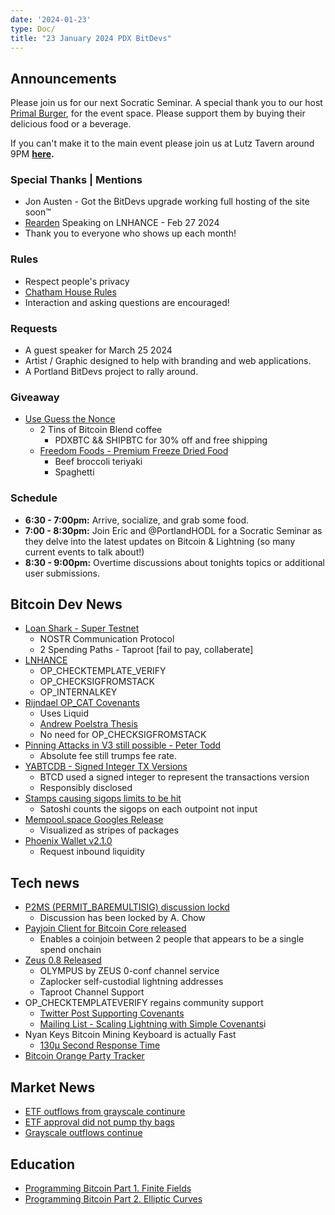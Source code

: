 ```yaml
---
date: '2024-01-23'
type: Doc/
title: "23 January 2024 PDX BitDevs"
---
```


## Announcements

Please join us for our next Socratic Seminar. A special thank you to our host <a href="https://dicksprimalburger.com/" data-no-summary>Primal Burger</a>, for the event space. Please support them by buying their delicious food or a beverage.

If you can't make it to the main event please join us at Lutz Tavern around 9PM **<a href="https://www.lutztavern.com/" data-no-summary>here</a>.**

### Special Thanks | Mentions
- Jon Austen - Got the BitDevs upgrade working full hosting of the site soon™
- [Rearden](https://twitter.com/reardencode) Speaking on LNHANCE - Feb 27 2024
- Thank you to everyone who shows up each month!

### Rules
- Respect people's privacy
- [Chatham House Rules](https://www.chathamhouse.org/about-us/chatham-house-rule)
- Interaction and asking questions are encouraged!

### Requests
- A guest speaker for March 25 2024
- Artist / Graphic designed to help with branding and web applications.
- A Portland BitDevs project to rally around.

### Giveaway
- [Use Guess the Nonce](https://nonce.portlandbitdevs.com/)
    - 2 Tins of Bitcoin Blend coffee
        - PDXBTC && SHIPBTC for 30% off and free shipping
    - [Freedom Foods - Premium Freeze Dried Food](https://freedomfoods.store/)
        - Beef broccoli teriyaki
        - Spaghetti

### Schedule
- **6:30 - 7:00pm:** Arrive, socialize, and grab some food.
- **7:00 - 8:30pm:** Join Eric and @PortlandHODL for a Socratic Seminar as they delve into the latest updates on Bitcoin & Lightning (so many current events to talk about!)
- **8:30 - 9:00pm:** Overtime discussions about tonights topics or additional user submissions.

## Bitcoin Dev News
- [Loan Shark - Super Testnet](https://stacker.news/items/371764)
    - NOSTR Communication Protocol
    - 2 Spending Paths - Taproot [fail to pay, collaberate]
- [LNHANCE](https://github.com/bitcoin/bitcoin/pull/29198)
    - OP_CHECKTEMPLATE_VERIFY
    - OP_CHECKSIGFROMSTACK
    - OP_INTERNALKEY
- [Rijndael OP_CAT Covenants](https://twitter.com/rot13maxi/status/1748452535017296069)
    - Uses Liquid
    - [Andrew Poelstra Thesis](https://medium.com/blockstream/cat-and-schnorr-tricks-i-faf1b59bd298)
    - No need for OP_CHECKSIGFROMSTACK
- [Pinning Attacks in V3 still possible - Peter Todd](https://petertodd.org/2023/v3-txs-pinning-vulnerability)
    - Absolute fee still trumps fee rate.
- [YABTCDB - Signed Integer TX Versions](https://delvingbitcoin.org/t/disclosure-btcd-consensus-bugs-due-to-usage-of-signed-transaction-version/455)
    - BTCD used a signed integer to represent the transactions version
    - Responsibly disclosed
- [Stamps causing sigops limits to be hit](https://twitter.com/mononautical/status/1743274489893282187)
    - Satoshi counts the sigops on each outpoint not input
- [Mempool.space Googles Release](https://twitter.com/mononautical/status/1749101242289127439)
    - Visualized as stripes of packages
- [Phoenix Wallet v2.1.0](https://www.nobsbitcoin.com/phoenix-wallet-ios-v2-1-0/)
    - Request inbound liquidity

## Tech news
- [P2MS (PERMIT_BAREMULTISIG) discussion lockd](https://github.com/bitcoin/bitcoin/pull/28217)
    - Discussion has been locked by A. Chow
- [Payjoin Client for Bitcoin Core released](https://github.com/payjoin/rust-payjoin/tree/master/payjoin-cli)
    - Enables a coinjoin between 2 people that appears to be a single spend onchain
- [Zeus 0.8 Released](https://github.com/ZeusLN/zeus/releases/tag/v0.8.0)
    - OLYMPUS by ZEUS 0-conf channel service
    - Zaplocker self-custodial lightning addresses
    - Taproot Channel Support
- OP_CHECKTEMPLATEVERIFY regains community support
    - [Twitter Post Supporting Covenants](https://twitter.com/reardencode/status/1739059702485709212)
    - [Mailing List - Scaling Lightning with Simple Covenants](https://lists.linuxfoundation.org/pipermail/bitcoin-dev/2023-September/021941.html)i
- Nyan Keys Bitcoin Mining Keyboard is actually Fast
    - [130µ Second Response Time](https://imgur.com/a/y1hlmqy)
- [Bitcoin Orange Party Tracker](https://bitcoinorangeparty.com/)
## Market News
- [ETF outflows from grayscale continure](https://twitter.com/thomas_fahrer/status/1749935401538904437)
- [ETF approval did not pump thy bags](https://www.bloomberg.com/news/articles/2024-01-22/bitcoin-slips-back-toward-40-000-as-etf-hype-simmers)
- [Grayscale outflows continue](https://twitter.com/mononautical/status/1749821386720174460)

## Education
- [Programming Bitcoin Part 1. Finite Fields](https://twitter.com/PortlandHODL/status/1746731228122976617)
- [Programming Bitcoin Part 2. Elliptic Curves](https://twitter.com/PortlandHODL/status/1746731228122976617)
